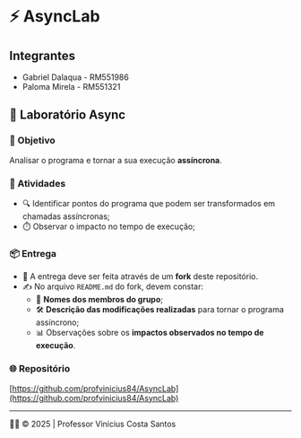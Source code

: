 # ⚡ AsyncLab


## Integrantes
* Gabriel Dalaqua - RM551986
* Paloma Mirela - RM551321

## 🧪 Laboratório Async

### 🎯 Objetivo
Analisar o programa e tornar a sua execução **assíncrona**.

### 📝 Atividades
- 🔍 Identificar pontos do programa que podem ser transformados em chamadas assíncronas;  
- ⏱️ Observar o impacto no tempo de execução;  

### 📦 Entrega
- 📌 A entrega deve ser feita através de um **fork** deste repositório.  
- ✍️ No arquivo `README.md` do fork, devem constar:  
  - 👥 **Nomes dos membros do grupo**;  
  - 🛠️ **Descrição das modificações realizadas** para tornar o programa assíncrono;  
  - 📊 Observações sobre os **impactos observados no tempo de execução**.  

### 🌐 Repositório
[https://github.com/profvinicius84/AsyncLab](https://github.com/profvinicius84/AsyncLab)

---

👨‍🏫 © 2025 | Professor Vinícius Costa Santos

